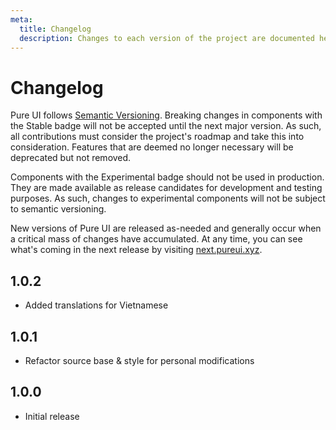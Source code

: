 ```yaml
---
meta:
  title: Changelog
  description: Changes to each version of the project are documented here.
---
```


# Changelog

Pure UI follows [Semantic Versioning](https://semver.org/). Breaking changes in components with the <p-badge variant="primary" pill>Stable</p-badge> badge will not be accepted until the next major version. As such, all contributions must consider the project's roadmap and take this into consideration. Features that are deemed no longer necessary will be deprecated but not removed.

Components with the <p-badge variant="warning" pill>Experimental</p-badge> badge should not be used in production. They are made available as release candidates for development and testing purposes. As such, changes to experimental components will not be subject to semantic versioning.

New versions of Pure UI are released as-needed and generally occur when a critical mass of changes have accumulated. At any time, you can see what's coming in the next release by visiting [next.pureui.xyz](https://next.pureui.xyz).

## 1.0.2

- Added translations for Vietnamese

## 1.0.1

- Refactor source base & style for personal modifications

## 1.0.0

- Initial release
